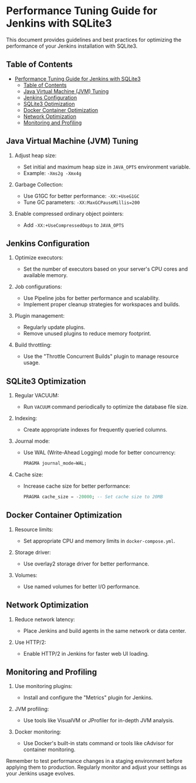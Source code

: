 # Performance Tuning Guide for Jenkins with SQLite3

This document provides guidelines and best practices for optimizing the performance of your Jenkins installation with SQLite3.

## Table of Contents

- [Performance Tuning Guide for Jenkins with SQLite3](#performance-tuning-guide-for-jenkins-with-sqlite3)
  - [Table of Contents](#table-of-contents)
  - [Java Virtual Machine (JVM) Tuning](#java-virtual-machine-jvm-tuning)
  - [Jenkins Configuration](#jenkins-configuration)
  - [SQLite3 Optimization](#sqlite3-optimization)
  - [Docker Container Optimization](#docker-container-optimization)
  - [Network Optimization](#network-optimization)
  - [Monitoring and Profiling](#monitoring-and-profiling)

## Java Virtual Machine (JVM) Tuning

1. Adjust heap size:

   - Set initial and maximum heap size in `JAVA_OPTS` environment variable.
   - Example: `-Xms2g -Xmx4g`

2. Garbage Collection:

   - Use G1GC for better performance: `-XX:+UseG1GC`
   - Tune GC parameters: `-XX:MaxGCPauseMillis=200`

3. Enable compressed ordinary object pointers:
   - Add `-XX:+UseCompressedOops` to `JAVA_OPTS`

## Jenkins Configuration

1. Optimize executors:

   - Set the number of executors based on your server's CPU cores and available memory.

2. Job configurations:

   - Use Pipeline jobs for better performance and scalability.
   - Implement proper cleanup strategies for workspaces and builds.

3. Plugin management:

   - Regularly update plugins.
   - Remove unused plugins to reduce memory footprint.

4. Build throttling:
   - Use the "Throttle Concurrent Builds" plugin to manage resource usage.

## SQLite3 Optimization

1. Regular VACUUM:

   - Run `VACUUM` command periodically to optimize the database file size.

2. Indexing:

   - Create appropriate indexes for frequently queried columns.

3. Journal mode:

   - Use WAL (Write-Ahead Logging) mode for better concurrency:
     ```sql
     PRAGMA journal_mode=WAL;
     ```

4. Cache size:
   - Increase cache size for better performance:
     ```sql
     PRAGMA cache_size = -20000; -- Set cache size to 20MB
     ```

## Docker Container Optimization

1. Resource limits:

   - Set appropriate CPU and memory limits in `docker-compose.yml`.

2. Storage driver:

   - Use overlay2 storage driver for better performance.

3. Volumes:
   - Use named volumes for better I/O performance.

## Network Optimization

1. Reduce network latency:

   - Place Jenkins and build agents in the same network or data center.

2. Use HTTP/2:
   - Enable HTTP/2 in Jenkins for faster web UI loading.

## Monitoring and Profiling

1. Use monitoring plugins:

   - Install and configure the "Metrics" plugin for Jenkins.

2. JVM profiling:

   - Use tools like VisualVM or JProfiler for in-depth JVM analysis.

3. Docker monitoring:
   - Use Docker's built-in stats command or tools like cAdvisor for container monitoring.

Remember to test performance changes in a staging environment before applying them to production. Regularly monitor and adjust your settings as your Jenkins usage evolves.
